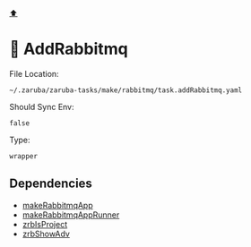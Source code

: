 [⬆️](./README.md)

# 🐇 AddRabbitmq

File Location:

    ~/.zaruba/zaruba-tasks/make/rabbitmq/task.addRabbitmq.yaml

Should Sync Env:

    false

Type:

    wrapper


## Dependencies

* [makeRabbitmqApp](makeRabbitmqApp.md)
* [makeRabbitmqAppRunner](makeRabbitmqAppRunner.md)
* [zrbIsProject](zrbIsProject.md)
* [zrbShowAdv](zrbShowAdv.md)